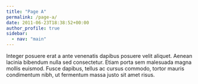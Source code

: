 ```yaml
---
title: "Page A"
permalink: /page-a/
date: 2011-06-23T18:38:52+00:00
author_profile: true
sidebar: 
  - nav: "main" 
---
```


Integer posuere erat a ante venenatis dapibus posuere velit aliquet. Aenean lacinia bibendum nulla sed consectetur. Etiam porta sem malesuada magna mollis euismod. Fusce dapibus, tellus ac cursus commodo, tortor mauris condimentum nibh, ut fermentum massa justo sit amet risus.